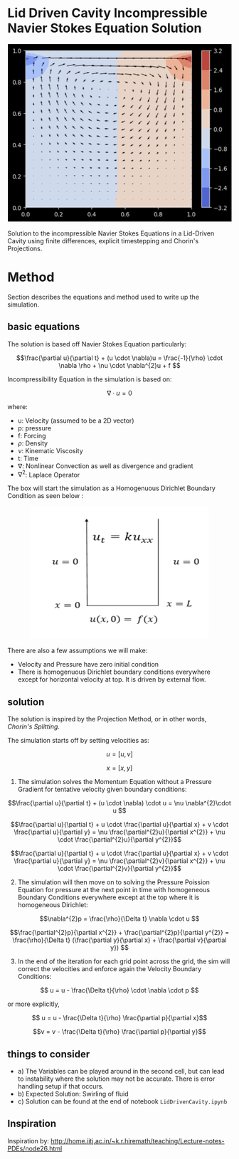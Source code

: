 
# Lid Driven Cavity Incompressible Navier Stokes Equation Solution

<div align="center">
  <img src="./content/image1.png" width="600" height="400" />
</div>


Solution to the incompressible Navier Stokes Equations in a Lid-Driven Cavity using finite differences, explicit timestepping and Chorin's Projections. 



# Method
Section describes the equations and method used to write up the simulation. 


## basic equations

The solution is based off Navier Stokes Equation particularly:

$$\frac{\partial u}{\partial t} + (u \cdot \nabla)u = \frac{-1}{\rho} \cdot \nabla \rho + \nu \cdot \nabla^{2}u + f $$

Incompressibility Equation in the simulation is based on:

$$\nabla \cdot u = 0 $$ 

where:
 - u: Velocity (assumed to be a 2D vector)
 - p: pressure
 - f: Forcing
 - $\rho$: Density 
 - $\nu$: Kinematic Viscosity 
 - t: Time
 - $\nabla$: Nonlinear Convection as well as divergence and gradient
 - $\nabla^{2}$: Laplace Operator 


 The box will start the simulation as a Homogenuous Dirichlet Boundary Condition as seen below : 

<div align="center">
  <img src="./content/image2.png" width="400" height="300" />
</div>

There are also a few assumptions we will make:
- Velocity and Pressure have zero initial condition
- There is homogenuous Dirichlet boundary conditions everywhere except for horizontal velocity at top. It is driven
by external flow.

## solution

The solution is inspired by the Projection Method, or in other words, *Chorin's Splitting*.

The simulation starts off by setting velocities as:

$$ u = [u, v]$$

$$ x = [x, y]$$

1) The simulation solves the Momentum Equation without a Pressure Gradient for tentative velocity given boundary conditions:

$$\frac{\partial u}{\partial t} + (u \cdot \nabla) \cdot u = \nu \nabla^{2}\cdot u $$

$$\frac{\partial u}{\partial t} + u \cdot \frac{\partial u}{\partial x} + v \cdot \frac{\partial u}{\partial y} = \nu \frac{\partial^{2}u}{\partial x^{2}} + \nu \cdot \frac{\partial^{2}u}{\partial y^{2}}$$



$$\frac{\partial u}{\partial t} + u \cdot \frac{\partial u}{\partial x} + v \cdot \frac{\partial u}{\partial y} = \nu \frac{\partial^{2}v}{\partial x^{2}} + \nu \cdot \frac{\partial^{2}v}{\partial y^{2}}$$

2) The simulation will then move on to solving the Pressure Poission Equation for pressure at the next point in time with homogeneous Boundary Conditions everywhere except at the top where it is homogeneous Dirichlet:

$$\nabla^{2}p = \frac{\rho}{\Delta t} \nabla \cdot u $$

$$\frac{\partial^{2}p}{\partial x^{2}} + \frac{\partial^{2}p}{\partial y^{2}} = \frac{\rho}{\Delta t} (\frac{\partial y}{\partial x} + \frac{\partial v}{\partial y}) $$


3) In the end of the iteration for each grid point across the grid, the sim will correct the velocities and enforce again the Velocity Boundary Conditions:

$$ u = u - \frac{\Delta t}{\rho} \cdot \nabla \cdot p $$ 

or more explicitly,

$$ u = u - \frac{\Delta t}{\rho} \frac{\partial p}{\partial x}$$

$$v = v - \frac{\Delta t}{\rho} \frac{\partial p}{\partial y}$$




## things to consider

- a) The Variables can be played around in the second cell, but can lead to instability where the solution may not be accurate. There is error handling setup if that occurs.
- b) Expected Solution: Swirling of fluid
- c) Solution can be found at the end of notebook `LidDrivenCavity.ipynb`




## Inspiration

Inspiration by: http://home.iitj.ac.in/~k.r.hiremath/teaching/Lecture-notes-PDEs/node26.html 